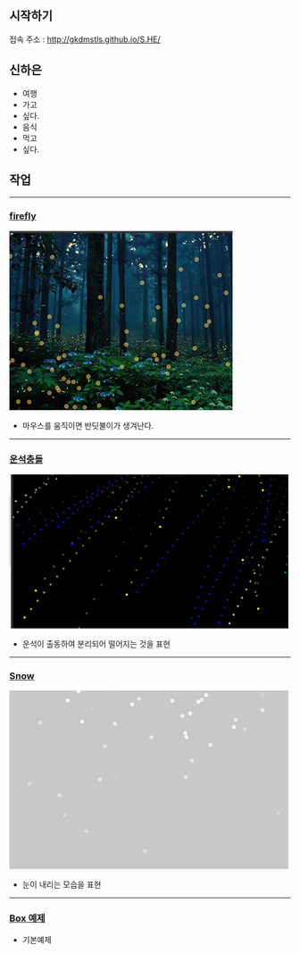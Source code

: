 ## 시작하기

접속 주소 : <http://gkdmstls.github.io/S.HE/>

## 신하은
 * 여행
 * 가고
 * 싶다.
 * 음식
 * 먹고
 * 싶다.


## 작업
----
### [firefly](./ex01/)
 ![반딧불이](./fly.png)
  * 마우스를 움직이면 반딧불이가 생겨난다.

----
### [운석충돌](./fireworks/)
 ![운석충돌](./firework.png)
  * 운석이 출동하여 분리되어 떨어지는 것을 표현

----
### [Snow](./snow/)
 ![눈 내리기](./sno.png)
  * 눈이 내리는 모습을 표현
----

### [Box 예제](./Boxes/)
  * 기본예제
